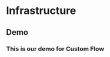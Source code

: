 # Infrastructure

## Demo

### This is our demo for Custom Flow

<CustomFlow :nodes="nodes" :edges="edges" />

<script setup>
import { ref } from "vue";
import { Background } from "@vue-flow/background";
import { Position, MarkerType } from "@vue-flow/core";

const edges = ref([
  {
    id: "e1-2",
    source: "1",
    target: "2",
    sourceHandle: "1bottoms",
    targetHandle: "2topt",
    animated: true,
    label: "HTTP Request",
    labelBgStyle: { fill: "orange" },
    markerEnd: MarkerType.ArrowClosed,
    type: "smoothstep",
  },
  {
    id: "e1-3",
    source: "1",
    target: "3",
    animated: true,
    label: "HTTP Request",
    labelBgStyle: { fill: "orange" },
    markerEnd: MarkerType.ArrowClosed,
    type: "smoothstep",
  },
  {
    id: "e2-2a",
    source: "2",
    target: "2a",
    sourceHandle: "2tops",
    targetHandle: "2abottomt",
    animated: true,
    label: "HTTP Request",
    labelBgStyle: { fill: "orange" },
    markerEnd: MarkerType.ArrowClosed,
    type: "smoothstep",
  },
   {
    id: "e2a-2a1",
    source: "2a",
    target: "2a1",
    sourceHandle: "2tops",
    targetHandle: "2bottomt",
    animated: true,
    label: "http request",
    labelBgStyle: { fill: "orange" },
    markerEnd: MarkerType.ArrowClosed,
    type: "smoothstep",
    },
   {
    id: "e2a-2a1",
    source: "2a",
    target: "2a1",
    sourceHandle: "2arights",
    targetHandle: "2a1rightt",
    animated: true,
    label: "http request",
    labelBgStyle: { fill: "orange" },
    markerEnd: MarkerType.ArrowClosed,
    type: "smoothstep",
    },
   {
    id: "e2a-2",
    source: "2a",
    target: "2",
    sourceHandle: "2arights",
    targetHandle: "2rightt",
    animated: true,
    label: "http request",
    labelBgStyle: { fill: "orange" },
    markerEnd: MarkerType.ArrowClosed,
    type: "smoothstep",
    },
  // {
  //   id: "e2a1-2",
  //   source: "2a1",
  //   target: "2",
  //   sourceHandle: "2a1bottoms",
  //   targetHandle: "2bottomt",
  //   animated: true,
  //   // label: "HTTP Request",
  //   labelBgStyle: { fill: "orange" },
  //   markerEnd: MarkerType.ArrowClosed,
  //   type: "smoothstep",
  // },
   {
    id: "e2a1-2",
    source: "2a1",
    target: "2",
    sourceHandle: "2a1lefts",
    targetHandle: "2leftt",
    animated: true,
    // label: "HTTP Request",
    labelBgStyle: { fill: "orange" },
    markerEnd: MarkerType.ArrowClosed,
    type: "smoothstep",
  },
  //  {
  //   id: "e2-3",
  //   source: "2",
  //   target: "3",
  //   sourceHandle: "2bottoms",
  //   targetHandle: "3bottomt",
  //   animated: true,
  //   label: "HTTP Request",
  //   labelBgStyle: { fill: "orange" },
  //   markerEnd: MarkerType.ArrowClosed,
  //   type: "smoothstep",
  // },
   {
    id: "e2a1-3",
    source: "2a1",
    target: "3",
    sourceHandle: "2a1rights",
    targetHandle: "3rightt",
    animated: true,
    label: "HTTP Request",
    labelBgStyle: { fill: "orange" },
    markerEnd: MarkerType.ArrowClosed,
    type: "smoothstep",
  },
  {
    id: 'e9-10',
    source: '9',
    target: '9a',
    sourceHandle: '9-target',
    type: 'custom',
    animated: true,
    markerEnd: {
      type: MarkerType.ArrowClosed,
      color: 'green',
    },
  },
  {
    id: 'e9a-9b',
    source: '9a',
    target: '9b',
    type: 'custom',
    animated: true,
    markerEnd: {
      type: MarkerType.ArrowClosed,
      color: 'green',
    },
  },
  {
    id: 'e9b-9',
    source: '9b',
    target: '9',
    targetHandle: '9-source',
    type: 'custom',
    animated: true,
    markerEnd: {
      type: MarkerType.ArrowClosed,
      color: 'green',
    },
  },
]);

const nodes = ref([
  {
    id: "9",
    position: { x: 400, y: 0 },
    label: "Custom",
    type: "group",
    class: "grad-green",
    style: {
      width: "200px",
      height: "200px",
    },
    data: {
      imgSrc: "/logo-black.svg"
    }
  },
  {
    id: '9a',
    label: 'Child a',
    class: "grad",
    position: { x: 0, y: 50 },
    parentNode: '9',
  },
  {
    id: '9b',
    label: 'Child b',
    class: "grad",
    position: { x: 0, y: 120 },
    parentNode: '9',
  },
  {
    id: "1",
    position: { x: 0, y: 0 },
    label: "Server",
    type: "custom",
    class: "grad",
    style: {
      width: "200px",
      height: "100px",
    },
    data: {
      imgSrc: "/logo-black.svg"
    }
  },
  {
    id: "2",
    class: "grad-green",
    position: { x: -350, y: 250 },
    label: "Web Site",
    type: "custom",
    style: {
      backgroundColor: "rgba(16, 185, 129, 0.5)",
      width: "300px",
      height: "400px",
    },
    data: {
      imgSrc: "/logo-black.svg"
    }
  },
  {
    id: "2a",
    class: "grad",
    position: { x: 50, y: 100 },
    label: "child",
    parentNode: "2",
    type: "custom",
    style: {
      width: "200px",
      height: "100px",
    },
    data: {
      imgSrc: "/logo-black.svg"
    }
  },
  {
    id: "2a1",
    class: "grad",
    position: { x: 50, y: 250 },
    label: "child",
    parentNode: "2",
    type: "custom",
            style: {
      width: "200px",
      height: "100px",
    },
    data: {
      imgSrc: "/logo-black.svg"
    }
  },
  {
    id: "3",
    class: "grad",
    position: { x: 150, y: 250 },
    label: "Game",
    type: "custom",
      style: {
      width: "200px",
      height: "100px",
    },
    data: {
      imgSrc: "/logo-black.svg"
    }
  },

]);

</script>
